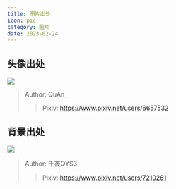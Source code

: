 ```yaml
---
title: 图片出处
icon: pic
category: 图片
date: 2023-02-24
---
```


## 头像出处
![](https://xingqiu-tuchuang-1256524210.cos.ap-shanghai.myqcloud.com/17292/102439408_p1%20%E7%BA%B3%E8%A5%BF%E5%A6%B2.jpg)
> Author: QuAn_    
> > Pixiv: https://www.pixiv.net/users/6657532
## 背景出处
![](https://xingqiu-tuchuang-1256524210.cos.ap-shanghai.myqcloud.com/17292/96776418_p0%20miku%202022%203.9.png)
> Author: 千夜QYS3
> > Pixiv: https://www.pixiv.net/users/7210261